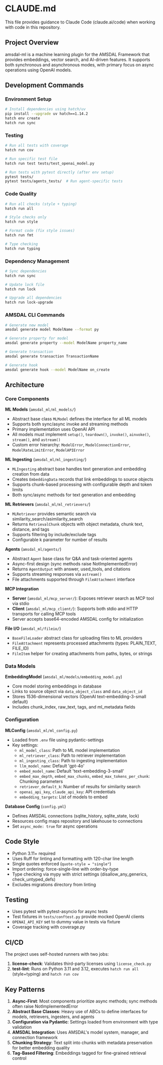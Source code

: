 # CLAUDE.md

This file provides guidance to Claude Code (claude.ai/code) when working with code in this repository.

## Project Overview

amsdal-ml is a machine learning plugin for the AMSDAL Framework that provides embeddings, vector search, and AI-driven features. It supports both synchronous and asynchronous modes, with primary focus on async operations using OpenAI models.

## Development Commands

### Environment Setup
```bash
# Install dependencies using hatch/uv
pip install --upgrade uv hatch==1.14.2
hatch env create
hatch run sync
```

### Testing
```bash
# Run all tests with coverage
hatch run cov

# Run specific test file
hatch run test tests/test_openai_model.py

# Run tests with pytest directly (after env setup)
pytest tests/
pytest tests/agents_tests/  # Run agent-specific tests
```

### Code Quality
```bash
# Run all checks (style + typing)
hatch run all

# Style checks only
hatch run style

# Format code (fix style issues)
hatch run fmt

# Type checking
hatch run typing
```

### Dependency Management
```bash
# Sync dependencies
hatch run sync

# Update lock file
hatch run lock

# Upgrade all dependencies
hatch run lock-upgrade
```

### AMSDAL CLI Commands
```bash
# Generate new model
amsdal generate model ModelName --format py

# Generate property for model
amsdal generate property --model ModelName property_name

# Generate transaction
amsdal generate transaction TransactionName

# Generate hook
amsdal generate hook --model ModelName on_create
```

## Architecture

### Core Components

**ML Models** (`amsdal_ml/ml_models/`)
- Abstract base class `MLModel` defines the interface for all ML models
- Supports both sync/async invoke and streaming methods
- Primary implementation uses OpenAI API
- All models must implement `setup()`, `teardown()`, `invoke()`, `ainvoke()`, `stream()`, and `astream()`
- Custom error hierarchy: `ModelError`, `ModelConnectionError`, `ModelRateLimitError`, `ModelAPIError`

**ML Ingesting** (`amsdal_ml/ml_ingesting/`)
- `MLIngesting` abstract base handles text generation and embedding creation from data
- Creates `EmbeddingData` records that link embeddings to source objects
- Supports chunk-based processing with configurable depth and token limits
- Both sync/async methods for text generation and embedding

**ML Retrievers** (`amsdal_ml/ml_retrievers/`)
- `MLRetriever` provides semantic search via similarity_search/asimilarity_search
- Returns `RetrievalChunk` objects with object metadata, chunk text, distance, and tags
- Supports filtering by include/exclude tags
- Configurable k parameter for number of results

**Agents** (`amsdal_ml/agents/`)
- Abstract `Agent` base class for Q&A and task-oriented agents
- Async-first design (sync methods raise NotImplementedError)
- Returns `AgentOutput` with answer, used_tools, and citations
- Supports streaming responses via `astream()`
- File attachments supported through `FileAttachment` interface

**MCP Integration**
- **Server** (`amsdal_ml/mcp_server/`): Exposes retriever search as MCP tool via stdio
- **Client** (`amsdal_ml/mcp_client/`): Supports both stdio and HTTP transports for calling MCP tools
- Server accepts base64-encoded AMSDAL config for initialization

**File I/O** (`amsdal_ml/fileio/`)
- `BaseFileLoader` abstract class for uploading files to ML providers
- `FileAttachment` represents processed attachments (types: PLAIN_TEXT, FILE_ID)
- `FileItem` helper for creating attachments from paths, bytes, or strings

### Data Models

**EmbeddingModel** (`amsdal_ml/models/embedding_model.py`)
- Core model storing embeddings in database
- Links to source object via `data_object_class` and `data_object_id`
- Stores 1536-dimensional vectors (OpenAI text-embedding-3-small default)
- Includes chunk_index, raw_text, tags, and ml_metadata fields

### Configuration

**MLConfig** (`amsdal_ml/ml_config.py`)
- Loaded from `.env` file using pydantic-settings
- Key settings:
  - `ml_model_class`: Path to ML model implementation
  - `ml_retriever_class`: Path to retriever implementation
  - `ml_ingesting_class`: Path to ingesting implementation
  - `llm_model_name`: Default 'gpt-4o'
  - `embed_model_name`: Default 'text-embedding-3-small'
  - `embed_max_depth`, `embed_max_chunks`, `embed_max_tokens_per_chunk`: Chunking parameters
  - `retriever_default_k`: Number of results for similarity search
  - `openai_api_key`, `claude_api_key`: API credentials
  - `embedding_targets`: List of models to embed

**Database Config** (`config.yml`)
- Defines AMSDAL connections (sqlite_history, sqlite_state, lock)
- Resources config maps repository and lakehouse to connections
- Set `async_mode: true` for async operations

## Code Style

- Python 3.11+ required
- Uses Ruff for linting and formatting with 120-char line length
- Single quotes enforced (`quote-style = "single"`)
- Import ordering: force-single-line with order-by-type
- Type checking via mypy with strict settings (disallow_any_generics, check_untyped_defs)
- Excludes migrations directory from linting

## Testing

- Uses pytest with pytest-asyncio for async tests
- Test fixtures in `tests/conftest.py` provide mocked OpenAI clients
- `OPENAI_API_KEY` set to dummy value in tests via fixture
- Coverage tracking with coverage.py

## CI/CD

The project uses self-hosted runners with two jobs:
1. **license-check**: Validates third-party licenses using `license_check.py`
2. **test-lint**: Runs on Python 3.11 and 3.12, executes `hatch run all` (style+typing) and `hatch run cov`

## Key Patterns

1. **Async-First**: Most components prioritize async methods; sync methods often raise NotImplementedError
2. **Abstract Base Classes**: Heavy use of ABCs to define interfaces for models, retrievers, ingesters, and agents
3. **Configuration via Pydantic**: Settings loaded from environment with type validation
4. **AMSDAL Integration**: Uses AMSDAL's model system, manager, and connection framework
5. **Chunking Strategy**: Text split into chunks with metadata preservation for better embedding quality
6. **Tag-Based Filtering**: Embeddings tagged for fine-grained retrieval control
